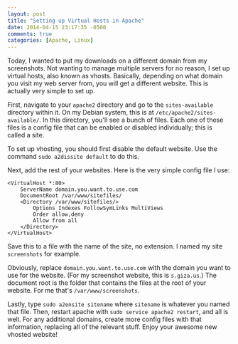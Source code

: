 ```yaml
---
layout: post
title: "Setting up Virtual Hosts in Apache"
date: 2014-04-15 23:17:35 -0500
comments: true
categories: [Apache, Linux]
---
```


Today, I wanted to put my downloads on a different domain from my screenshots. Not wanting to manage multiple servers for no reason, I set up virtual hosts, also known as vhosts. Basically, depending on what domain you visit my web server from, you will get a different website. This is actually very simple to set up.

First, navigate to your `apache2` directory and go to the `sites-available` directory within it. On my Debian system, this is at `/etc/apache2/sites-available/`. In this directory, you'll see a bunch of files. Each one of these files is a config file that can be enabled or disabled individually; this is called a site.

To set up vhosting, you should first disable the default website. Use the command `sudo a2dissite default` to do this.

Next, add the rest of your websites. Here is the very simple config file I use:

```
<VirtualHost *:80>
    ServerName domain.you.want.to.use.com
    DocumentRoot /var/www/sitefiles/
    <Directory /var/www/sitefiles/>
        Options Indexes FollowSymLinks MultiViews
        Order allow,deny
        Allow from all
    </Directory>
</VirtualHost>
```

Save this to a file with the name of the site, no extension. I named my site `screenshots` for example.

Obviously, replace `domain.you.want.to.use.com` with the domain you want to use for the website. (For my screenshot website, this is `s.giza.us`.) The document root is the folder that contains the files at the root of your website. For me that's `/var/www/screenshots`.

Lastly, type `sudo a2ensite sitename` where `sitename` is whatever you named that file. Then, restart apache with `sudo service apache2 restart`, and all is well. For any additional domains, create more config files with that information, replacing all of the relevant stuff. Enjoy your awesome new vhosted website!
